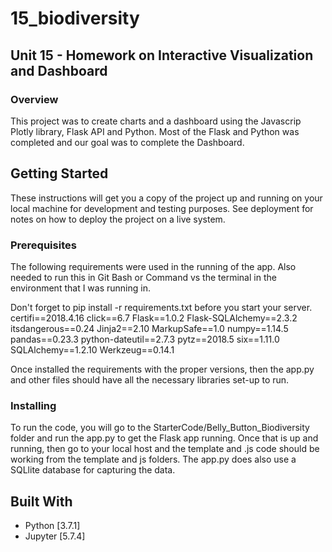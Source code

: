 # 15_biodiversity
## Unit 15 - Homework on Interactive Visualization and Dashboard

### Overview
This project was to create charts and a dashboard using the Javascrip Plotly library, Flask API and Python.  Most of the Flask and Python was completed and our goal was to complete the Dashboard.

## Getting Started

These instructions will get you a copy of the project up and running on your local machine for development and testing purposes. See deployment for notes on how to deploy the project on a live system.

### Prerequisites

The following requirements were used in the running of the app.  Also needed to run this in Git Bash or Command vs the terminal in the environment that I was running in.

Don't forget to pip install -r requirements.txt before you start your server.
certifi==2018.4.16
click==6.7
Flask==1.0.2
Flask-SQLAlchemy==2.3.2
itsdangerous==0.24
Jinja2==2.10
MarkupSafe==1.0
numpy==1.14.5
pandas==0.23.3
python-dateutil==2.7.3
pytz==2018.5
six==1.11.0
SQLAlchemy==1.2.10
Werkzeug==0.14.1

Once installed the requirements with the proper versions, then the app.py and other files should have all the necessary libraries set-up to run.

### Installing

To run the code, you will go to the StarterCode/Belly_Button_Biodiversity folder and run the app.py to get the Flask app running.  Once that is up and running, then go to your local host and the template and .js code should be working from the template and js folders.  The app.py does also use a SQLlite database for capturing the data.

## Built With

* Python [3.7.1]
* Jupyter [5.7.4]
